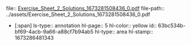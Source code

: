 file:: [Exercise_Sheet_2_Solutions_1673281508436_0.pdf](../assets/Exercise_Sheet_2_Solutions_1673281508436_0.pdf)
file-path:: ../assets/Exercise_Sheet_2_Solutions_1673281508436_0.pdf

- [:span]
  ls-type:: annotation
  hl-page:: 5
  hl-color:: yellow
  id:: 63bc534b-bf69-4acb-9a66-a88cf7b94ab5
  hl-type:: area
  hl-stamp:: 1673286481343